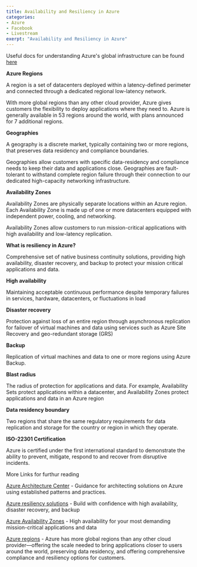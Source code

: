```yaml
---
title: Availability and Resiliency in Azure
categories:
- Azure
- Facebook
- Livestream
exerpt: "Availability and Resiliency in Azure"
---
```


Useful docs for understanding Azure's global infrastructure can be found [here](https://azure.microsoft.com/en-us/global-infrastructure/regions/)

**Azure Regions**

A region is a set of datacenters deployed within a latency-defined perimeter and connected through a dedicated regional low-latency network.

With more global regions than any other cloud provider, Azure gives customers the flexibility to deploy applications where they need to. Azure is generally available in 53 regions around the world, with plans announced for 7 additional regions.

**Geographies**

A geography is a discrete market, typically containing two or more regions, that preserves data residency and compliance boundaries.

Geographies allow customers with specific data-residency and compliance needs to keep their data and applications close. Geographies are fault-tolerant to withstand complete region failure through their connection to our dedicated high-capacity networking infrastructure.

**Availability Zones**

Availability Zones are physically separate locations within an Azure region. Each Availability Zone is made up of one or more datacenters equipped with independent power, cooling, and networking.

Availability Zones allow customers to run mission-critical applications with high availability and low-latency replication.

**What is resiliency in Azure?**

Comprehensive set of native business continuity solutions, providing high availability, disaster recovery, and backup to protect your mission critical applications and data.

**High availability**

Maintaining acceptable continuous performance despite temporary failures  in services, hardware, datacenters, or  fluctuations in load

**Disaster recovery**

Protection against loss of an entire region through asynchronous replication for failover of virtual machines and data using services such as Azure Site Recovery and geo-redundant storage (GRS)

**Backup**

Replication of virtual machines and data to  one or more regions  using Azure Backup.

**Blast radius**

The radius of protection for applications and data.  For example, Availability Sets protect applications within a datacenter, and Availability Zones protect applications and data in an Azure region

**Data residency boundary**

Two regions that share the same regulatory requirements  for data replication and storage for the country or region in  which they operate. 

**ISO-22301 Certification**

Azure is certified under the first international standard to demonstrate the ability to prevent, mitigate, respond to  and recover from  disruptive incidents.

More Links for furthur reading

[Azure Architecture Center](https://aka.ms/architecture) - Guidance for architecting solutions on Azure using established patterns and practices.

[Azure resiliency solutions](https://azure.com/resiliency) - Build with confidence with high availability, disaster recovery, and backup

[Azure Availability Zones](https://aka.ms/AvailabilityZones) - High availability for your most demanding mission-critical applications and data

[Azure regions](https://aka.ms/AzureRegions) - Azure has more global regions than any other cloud provider—offering the scale needed to bring applications closer to users around the world, preserving data residency, and offering comprehensive compliance and resiliency options for customers.

